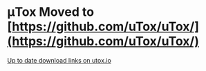 # μTox Moved to [https://github.com/uTox/uTox/](https://github.com/uTox/uTox/)
[Up to date download links on utox.io](http://utox.io)
